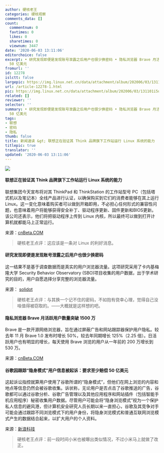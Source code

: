 ```yaml
---
author: 硬核老王
categories: 硬核观察
comments_data: []
count:
  commentnum: 0
  favtimes: 0
  likes: 0
  sharetimes: 0
  viewnum: 3447
date: '2020-06-03 13:11:06'
editorchoice: false
excerpt: • 研究发现即便是发现账号泄露之后用户也很少换密码 • 隐私浏览器 Brave 月活跃用户数量突破 1500 万 • 谷歌因跟踪“隐身模式”用户信息被起诉：要求至少赔偿
  50 亿美元
fromurl: ''
id: 12278
islctt: false
largepic: https://img.linux.net.cn/data/attachment/album/202006/03/131101i5ug0t11k9kycea8.jpg
url: /article-12278-1.html
pic: https://img.linux.net.cn/data/attachment/album/202006/03/131101i5ug0t11k9kycea8.jpg.thumb.jpg
related: []
reviewer: ''
selector: ''
summary: • 研究发现即便是发现账号泄露之后用户也很少换密码 • 隐私浏览器 Brave 月活跃用户数量突破 1500 万 • 谷歌因跟踪“隐身模式”用户信息被起诉：要求至少赔偿
  50 亿美元
tags:
- 联想
- 密码
- 隐私
thumb: false
title: 新闻速读 &gt; 联想正在验证其 Think 品牌旗下工作站运行 Linux 系统的能力
titlepic: true
translator: ''
updated: '2020-06-03 13:11:06'
---
```


![](/data/attachment/album/202006/03/131101i5ug0t11k9kycea8.jpg)


#### 联想正在验证其 Think 品牌旗下工作站运行 Linux 系统的能力


联想集团今天宣布将对其 ThinkPad 和 ThinkStation 的工作站型号 PC（包括塔式机以及笔记本）全线产品进行认证，以确保购买到它们的消费者能够在其上运行 Linux。这一变化意味着购买者可以做到开箱即用，不必担心任何形式的兼容性问题，也意味着用户将能够获得安全补丁、驱动程序更新、固件更新和BIOS更新。该公司还表示，他们将把驱动程序上传到 Linux 内核，所以最终可以做到打开计算机就都能马上正常运行。


来源：[cnBeta.COM](https://www.cnbeta.com/articles/tech/986243.htm)



> 
> 硬核老王点评：这应该是一条对 Linux 的利好消息。
> 
> 
> 


#### 研究发现即便是发现账号泄露之后用户也很少换密码


这一结果不是基于调查数据而是真实的用户浏览器流量。这项研究采用了卡内基梅隆大学 Security Behavior Observatory (SBO)项目收集的用户数据，出于学术研究的目的，用户自愿选择分享完整的浏览器流量。


来源： [solidot](https://www.solidot.org/story?sid=64546)



> 
> 硬核老王点评：与其换一个记不住的密码，不如抱有侥幸心理，觉得自己没啥值得被窃取的。——大概就是这样想的吧。
> 
> 
> 


#### 隐私浏览器 Brave 月活跃用户数量突破 1500 万


Brave 是一款开源网络浏览器，旨在通过屏蔽广告和网站跟踪器保护用户隐私。较去年 11 月 Brave 1.0 发布时增长 50%，较去年同期增长 125%（2.25 倍）。日活跃用户也有明显的增长，每天使用 Brave 浏览的用户从一年前的 200 万增长到 530 万。


来源：[cnBeta.COM](https://www.cnbeta.com/articles/tech/986477.htm)


#### 谷歌因跟踪“隐身模式”用户信息被起诉：要求至少赔偿 50 亿美元


这起诉讼指控就算用户使用了谷歌所谓的“隐身模式”，但他们在网上浏览的内容和地点等信息仍然会被谷歌收集。诉状称，无论用户是否点击了谷歌推送的广告，谷歌都可以通过谷歌分析、谷歌广告管理以及其他应用程序和网站插件（包括智能手机应用程序）秘密收集用户数据。尽管用户可能会将“隐身浏览模式”视为一个保护私人信息的避风港，但计算机安全研究人员长期以来一直担心，谷歌及其竞争对手可能会通过跟踪不同浏览模式下的用户身份，将隐身浏览模式和普通互联网浏览模式产生的数据结合起来，以扩大用户的个人资料。


来源：[新浪科技](https://www.cnbeta.com/articles/tech/986345.htm)



> 
> 硬核老王点评：前一段时间小米也被曝出类似情况，不过小米马上就做了改正。
> 
> 
>